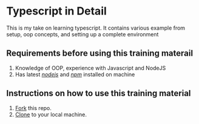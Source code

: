 # Typescript in Detail

This is my take on learning typescript. It contains various example from setup, oop concepts, and setting up a complete environment

## Requirements before using this training materail

1. Knowledge of OOP, experience with Javascript and NodeJS
2. Has latest [*nodejs*](https://nodejs.org/en/download/) and [*npm*](https://docs.npmjs.com/getting-started/installing-node) installed on machine

## Instructions on how to use this training material

1. [Fork](https://help.github.com/articles/fork-a-repo/) this repo.
2. [Clone](https://help.github.com/articles/cloning-a-repository/) to your local machine.